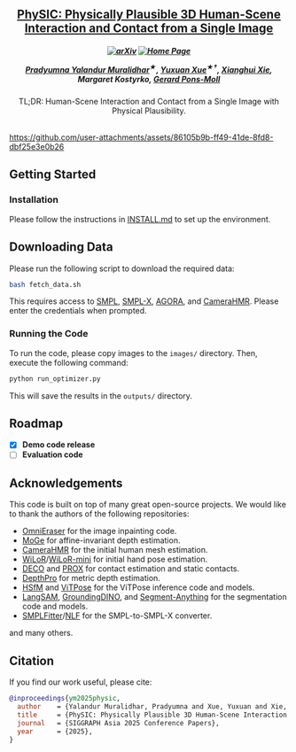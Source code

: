 <h2 align="center">
  <a href="https://yuxuan-xue.com/physic/">PhySIC: Physically Plausible 3D Human-Scene Interaction and Contact from a Single Image</a>
</h2>

<h5 align="center">

[![arXiv](https://img.shields.io/badge/Arxiv-2510.06219-b31b1b.svg?logo=arXiv)]() 
[![Home Page](https://img.shields.io/badge/Project-Website-C27185.svg)](https://yuxuan-xue.com/physic/) 

[Pradyumna Yalandur Muralidhar](https://pradyumanym.github.io/)<sup>★</sup>,
[Yuxuan Xue](https://yuxuan-xue.com/)<sup>★†</sup>,
[Xianghui Xie](https://virtualhumans.mpi-inf.mpg.de/people/Xie.html),
Margaret Kostyrko,
[Gerard Pons-Moll](https://virtualhumans.mpi-inf.mpg.de/)
</h5>

<div align="center">
TL;DR: Human-Scene Interaction and Contact from a Single Image with Physical Plausibility.
</div>
<br>

https://github.com/user-attachments/assets/86105b9b-ff49-41de-8fd8-dbf25e3e0b26

## Getting Started

### Installation
Please follow the instructions in [INSTALL.md](INSTALL.md) to set up the environment.

## Downloading Data
Please run the following script to download the required data:
```bash
bash fetch_data.sh
```

This requires access to [SMPL](https://smpl.is.tue.mpg.de/), [SMPL-X](https://smpl-x.is.tue.mpg.de/), [AGORA](https://agora.is.tue.mpg.de/), and [CameraHMR](https://camerahmr.is.tue.mpg.de/). Please enter the credentials when prompted.

### Running the Code
To run the code, please copy images to the `images/` directory. Then, execute the following command:
```bash
python run_optimizer.py
```
This will save the results in the `outputs/` directory.
 
## Roadmap

- [x] **Demo code release**
- [ ] **Evaluation code**

## Acknowledgements
This code is built on top of many great open-source projects. We would like to thank the authors of the following repositories:
- [OmniEraser](https://github.com/PRIS-CV/Omnieraser) for the image inpainting code.
- [MoGe](https://github.com/microsoft/MoGe) for affine-invariant depth estimation.
- [CameraHMR](https://github.com/pixelite1201/CameraHMR/) for the initial human mesh estimation.
- [WiLoR](https://github.com/rolpotamias/WiLoR)/[WiLoR-mini](https://github.com/warmshao/WiLoR-mini) for initial hand pose estimation.
- [DECO](https://github.com/sha2nkt/deco) and [PROX](https://github.com/mohamedhassanmus/prox) for contact estimation and static contacts.
- [DepthPro](https://github.com/apple/ml-depth-pro) for metric depth estimation.
- [HSfM](https://github.com/hongsukchoi/HSfM_RELEASE) and [ViTPose](https://github.com/ViTAE-Transformer/ViTPose) for the ViTPose inference code and models.
- [LangSAM](https://github.com/luca-medeiros/lang-segment-anything), [GroundingDINO](https://github.com/IDEA-Research/GroundingDINO), and [Segment-Anything](https://github.com/facebookresearch/segment-anything) for the segmentation code and models.
- [SMPLFitter](https://github.com/isarandi/smplfitter)/[NLF](https://github.com/isarandi/nlf) for the SMPL-to-SMPL-X converter.

and many others.

## Citation

If you find our work useful, please cite:

```bibtex
@inproceedings{ym2025physic,
  author    = {Yalandur Muralidhar, Pradyumna and Xue, Yuxuan and Xie, Xianghui and Kostyrko, Margaret and Pons-Moll, Gerard},
  title     = {PhySIC: Physically Plausible 3D Human-Scene Interaction and Contact from a Single Image},
  journal   = {SIGGRAPH Asia 2025 Conference Papers},
  year      = {2025},
}
```
